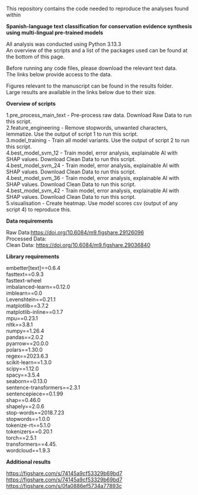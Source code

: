 This repository contains the code needed to reproduce the analyses found within

**Spanish-language text classification for conservation evidence synthesis using multi-lingual pre-trained models**

All analysis was conducted using Python 3.13.3<br />
An overview of the scripts and a list of the packages used can be found at the bottom of this page.<br />

Before running any code files, please download the relevant text data.<br />
The links below provide access to the data.<br />

Figures relevant to the manuscript can be found in the results folder.<br />
Large results are available in the links below due to their size.<br />

**Overview of scripts**

1.pre_process_main_text - Pre-process raw data. Download Raw Data to run this script.<br />
2.feature_engineering - Remove stopwords, unwanted characters, lemmatize. Use the output of script 1 to run this script.<br />
3.model_training - Train all model variants. Use the output of script 2 to run this script.<br />
4.best_model_svm_12 -  Train model, error analysis, explainable AI with SHAP values. Download Clean Data to run this script.<br />
4.best_model_svm_24 -  Train model, error analysis, explainable AI with SHAP values. Download Clean Data to run this script.<br />
4.best_model_svm_36 -  Train model, error analysis, explainable AI with SHAP values. Download Clean Data to run this script.<br />
4.best_model_svm_42 -  Train model, error analysis, explainable AI with SHAP values. Download Clean Data to run this script.<br />
5.visualisation - Create heatmap. Use model scores csv (output of any script 4) to reproduce this.<br />

**Data requirements**

Raw Data:https://doi.org/10.6084/m9.figshare.29126096<br />
Processed Data:<br />
Clean Data: https://doi.org/10.6084/m9.figshare.29036840<br />

**Library requirements**

embetter[text]==0.6.4<br />
fasttext==0.9.3<br />
fasttext-wheel<br />
imbalanced-learn==0.12.0<br />
imblearn==0.0<br />
Levenshtein==0.21.1<br />
matplotlib==3.7.2<br />
matplotlib-inline==0.1.7<br />
mpu==0.23.1<br />
nltk==3.8.1<br />
numpy==1.26.4<br />
pandas==2.0.2<br />
pyarrow==20.0.0<br />
polars==1.30.0<br />
regex==2023.6.3<br />
scikit-learn==1.3.0<br />
scipy==1.12.0<br />
spacy==3.5.4<br />
seaborn==0.13.0<br />
sentence-transformers==2.3.1<br />
sentencepiece==0.1.99<br />
shap==0.46.0<br />
shapely==2.0.6<br />
stop-words==2018.7.23<br />
stopwords==1.0.0<br />
tokenize-rt==5.1.0<br />
tokenizers==0.20.1<br />
torch==2.5.1<br />
transformers==4.45.<br />
wordcloud==1.9.3<br />

**Additional results**

https://figshare.com/s/74145a9cf53329b69bd7<br />
https://figshare.com/s/74145a9cf53329b69bd7<br />
https://figshare.com/s/0fa0886ef5734a77893c<br />

